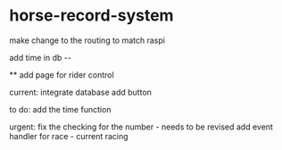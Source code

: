 # horse-record-system
make change to the routing to match raspi

add time in db -- 

**
add page for rider control

current:
    integrate database
    add button

to do:
    add the time function

urgent:
    fix the checking for the number - needs to be revised
    add event handler for race - current racing 
